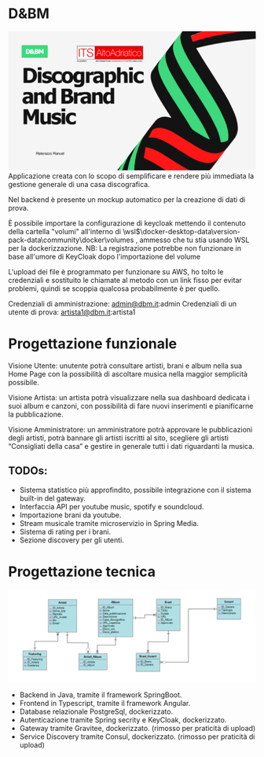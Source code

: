 # D&BM
![](SLIDE.png)
Applicazione creata con lo scopo di semplificare e rendere più immediata la gestione generale di una casa discografica.

Nel backend è presente un mockup automatico per la creazione di dati di prova.

È possibile importare la configurazione di keycloak mettendo il contenuto della cartella "volumi" all'interno di \\wsl$\docker-desktop-data\version-pack-data\community\docker\volumes , ammesso che tu stia usando WSL per la dockerizzazione.
NB: La registrazione potrebbe non funzionare in base all'umore di KeyCloak dopo l'importazione del volume

L'upload dei file è programmato per funzionare su AWS, ho tolto le credenziali e sostituito le chiamate al metodo con un link fisso per evitar problemi, quindi se scoppia qualcosa probabilmente è per quello.

Credenziali di amministrazione: admin@dbm.it:admin
Credenziali di un utente di prova: artista1@dbm.it:artista1

# Progettazione funzionale

Visione Utente: unutente potrà consultare artisti, brani e album nella sua Home Page con la possibilità di ascoltare musica nella maggior semplicità possibile.

Visione Artista: un artista potrà visualizzare nella sua dashboard dedicata i suoi album e canzoni, con possibilità di fare nuovi inserimenti e pianificarne la pubblicazione.

Visione Amministratore: un amministratore potrà approvare le pubblicazioni degli artisti, potrà bannare gli artisti iscritti al sito, scegliere gli artisti “Consigliati della casa” e gestire in generale tutti i dati riguardanti la musica.

## TODOs:

-	Sistema statistico più approfindito, possibile integrazione con il sistema built-in del gateway.
-	Interfaccia API per youtube music, spotify e soundcloud.
-	Importazione brani da youtube.
-	Stream musicale tramite microservizio in Spring Media.
-	Sistema di rating per i brani.
-	Sezione discovery per gli utenti.

# Progettazione tecnica
![](DB_PW.png)
-	Backend in Java, tramite il framework SpringBoot.
-	Frontend in Typescript, tramite il framework Angular.
-	Database relazionale PostgreSql, dockerizzato.
-	Autenticazione tramite Spring secrity e KeyCloak, dockerizzato.
-	Gateway tramite Gravitee, dockerizzato. (rimosso per praticità di upload)
-	Service Discovery tramite Consul, dockerizzato. (rimosso per praticità di upload)

